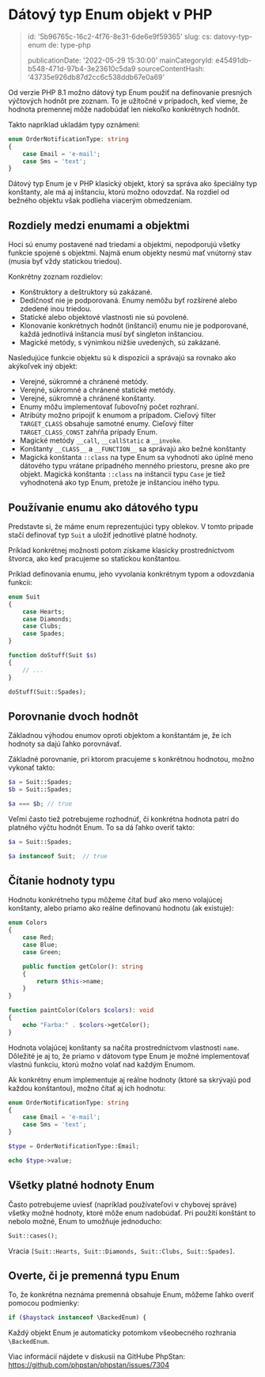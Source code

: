 Dátový typ Enum objekt v PHP
============================

> id: '5b96765c-16c2-4f76-8e31-6de6e9f59365'
> slug:
> 	cs: datovy-typ-enum
> 	de: type-php
>
> publicationDate: '2022-05-29 15:30:00'
> mainCategoryId: e45491db-b548-471d-97b4-3e23610c5da9
> sourceContentHash: '43735e926db87d2cc6c538ddb67e0a69'

Od verzie PHP 8.1 možno dátový typ Enum použiť na definovanie presných výčtových hodnôt pre zoznam. To je užitočné v prípadoch, keď vieme, že hodnota premennej môže nadobúdať len niekoľko konkrétnych hodnôt.

Takto napríklad ukladám typy oznámení:

```php
enum OrderNotificationType: string
{
    case Email = 'e-mail';
    case Sms = 'text';
}
```

Dátový typ Enum je v PHP klasický objekt, ktorý sa správa ako špeciálny typ konštanty, ale má aj inštanciu, ktorú možno odovzdať. Na rozdiel od bežného objektu však podlieha viacerým obmedzeniam.

Rozdiely medzi enumami a objektmi
-----------------------

Hoci sú enumy postavené nad triedami a objektmi, nepodporujú všetky funkcie spojené s objektmi. Najmä enum objekty nesmú mať vnútorný stav (musia byť vždy statickou triedou).

Konkrétny zoznam rozdielov:

- Konštruktory a deštruktory sú zakázané.
- Dedičnosť nie je podporovaná. Enumy nemôžu byť rozšírené alebo zdedené inou triedou.
- Statické alebo objektové vlastnosti nie sú povolené.
- Klonovanie konkrétnych hodnôt (inštancií) enumu nie je podporované, každá jednotlivá inštancia musí byť singleton inštanciou.
- Magické metódy, s výnimkou nižšie uvedených, sú zakázané.

Nasledujúce funkcie objektu sú k dispozícii a správajú sa rovnako ako akýkoľvek iný objekt:

- Verejné, súkromné a chránené metódy.
- Verejné, súkromné a chránené statické metódy.
- Verejné, súkromné a chránené konštanty.
- Enumy môžu implementovať ľubovoľný počet rozhraní.
- Atribúty možno pripojiť k enumom a prípadom. Cieľový filter `TARGET_CLASS` obsahuje samotné enumy. Cieľový filter `TARGET_CLASS_CONST` zahŕňa prípady Enum.
- Magické metódy `__call`, `__callStatic` a `__invoke`.
- Konštanty `__CLASS__` a `__FUNCTION__` sa správajú ako bežné konštanty
- Magická konštanta `::class` na type Enum sa vyhodnotí ako úplné meno dátového typu vrátane prípadného menného priestoru, presne ako pre objekt. Magická konštanta `::class` na inštancii typu `Case` je tiež vyhodnotená ako typ Enum, pretože je inštanciou iného typu.

Používanie enumu ako dátového typu
-----------------------------

Predstavte si, že máme enum reprezentujúci typy oblekov. V tomto prípade stačí definovať typ `Suit` a uložiť jednotlivé platné hodnoty.

Príklad konkrétnej možnosti potom získame klasicky prostredníctvom štvorca, ako keď pracujeme so statickou konštantou.

Príklad definovania enumu, jeho vyvolania konkrétnym typom a odovzdania funkcii:

```php
enum Suit
{
	case Hearts;
	case Diamonds;
	case Clubs;
	case Spades;
}

function doStuff(Suit $s)
{
	// ...
}

doStuff(Suit::Spades);
```

Porovnanie dvoch hodnôt
---------------------

Základnou výhodou enumov oproti objektom a konštantám je, že ich hodnoty sa dajú ľahko porovnávať.

Základné porovnanie, pri ktorom pracujeme s konkrétnou hodnotou, možno vykonať takto:

```php
$a = Suit::Spades;
$b = Suit::Spades;

$a === $b; // true
```

Veľmi často tiež potrebujeme rozhodnúť, či konkrétna hodnota patrí do platného výčtu hodnôt Enum. To sa dá ľahko overiť takto:

```php
$a = Suit::Spades;

$a instanceof Suit;  // true
```

Čítanie hodnoty typu
---------------------

Hodnotu konkrétneho typu môžeme čítať buď ako meno volajúcej konštanty, alebo priamo ako reálne definovanú hodnotu (ak existuje):

```php
enum Colors
{
	case Red;
	case Blue;
	case Green;

	public function getColor(): string
	{
	    return $this->name;
	}
}

function paintColor(Colors $colors): void
{
	echo "Farba:" . $colors->getColor();
}
```

Hodnota volajúcej konštanty sa načíta prostredníctvom vlastnosti `name`. Dôležité je aj to, že priamo v dátovom type Enum je možné implementovať vlastnú funkciu, ktorú možno volať nad každým Enumom.

Ak konkrétny enum implementuje aj reálne hodnoty (ktoré sa skrývajú pod každou konštantou), možno čítať aj ich hodnotu:

```php
enum OrderNotificationType: string
{
    case Email = 'e-mail';
    case Sms = 'text';
}

$type = OrderNotificationType::Email;

echo $type->value;
```

Všetky platné hodnoty Enum
-----------------------------

Často potrebujeme uviesť (napríklad používateľovi v chybovej správe) všetky možné hodnoty, ktoré môže enum nadobúdať. Pri použití konštánt to nebolo možné, Enum to umožňuje jednoducho:

```php
Suit::cases();
```

Vracia `[Suit::Hearts, Suit::Diamonds, Suit::Clubs, Suit::Spades]`.

Overte, či je premenná typu Enum
---------------------------------

To, že konkrétna neznáma premenná obsahuje Enum, môžeme ľahko overiť pomocou podmienky:

```php
if ($haystack instanceof \BackedEnum) {
```

Každý objekt Enum je automaticky potomkom všeobecného rozhrania `\BackedEnum`.

Viac informácií nájdete v diskusii na GitHube PhpStan: https://github.com/phpstan/phpstan/issues/7304
